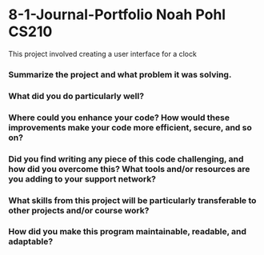 # 8-1-Journal-Portfolio Noah Pohl CS210 
This project involved creating a user interface for a clock

### Summarize the project and what problem it was solving.

### What did you do particularly well?

### Where could you enhance your code? How would these improvements make your code more efficient, secure, and so on?

### Did you find writing any piece of this code challenging, and how did you overcome this? What tools and/or resources are you adding to your support network?

### What skills from this project will be particularly transferable to other projects and/or course work?


### How did you make this program maintainable, readable, and adaptable?
